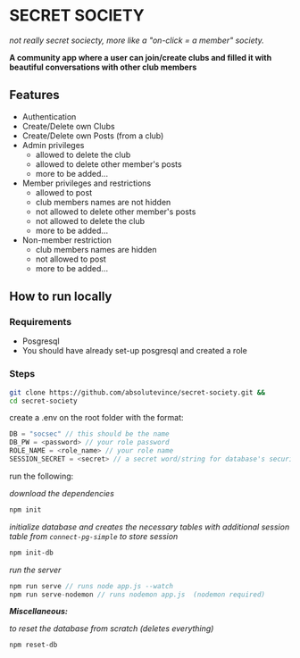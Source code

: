 # SECRET SOCIETY

_not really secret sociecty, more like a "on-click = a member" society._

**A community app where a user can join/create clubs and filled it with beautiful conversations with other club members**

## Features

- Authentication
- Create/Delete own Clubs
- Create/Delete own Posts (from a club)
- Admin privileges
  - allowed to delete the club
  - allowed to delete other member's posts
  - more to be added...
- Member privileges and restrictions
  - allowed to post
  - club members names are not hidden
  - not allowed to delete other member's posts
  - not allowed to delete the club
  - more to be added...
- Non-member restriction
  - club members names are hidden
  - not allowed to post
  - more to be added...

## How to run locally

### Requirements

- Posgresql
- You should have already set-up posgresql and created a role

### Steps

```bash
git clone https://github.com/absolutevince/secret-society.git &&
cd secret-society
```

create a .env on the root folder with the format:

```c
DB = "socsec" // this should be the name
DB_PW = <password> // your role password
ROLE_NAME = <role_name> // your role name
SESSION_SECRET = <secret> // a secret word/string for database's security

```

run the following:

_download the dependencies_

```bash
npm init
```

_initialize database and creates the necessary tables with additional session table from `connect-pg-simple` to store session_

```bash
npm init-db
```

_run the server_

```c
npm run serve // runs node app.js --watch
npm run serve-nodemon // runs nodemon app.js  (nodemon required)
```

**_Miscellaneous:_**

_to reset the database from scratch (deletes everything)_

```bash
npm reset-db
```
